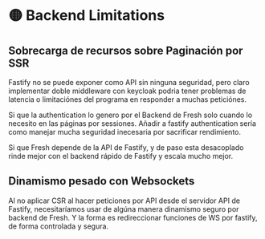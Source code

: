 # 🟡 Backend Limitations

## Sobrecarga de recursos sobre Paginación por SSR
Fastify no se puede exponer como API sin ninguna seguridad, pero claro implementar doble middleware con keycloak podria tener problemas de latencia o limitaciónes del programa en responder a muchas peticiónes.

Si que la authentication lo genero por el Backend de Fresh solo cuando lo necesito en las páginas por sessiones. Añadir a fastify authentication sería como manejar mucha seguridad inecesaria por sacrificar rendimiento.

Si que Fresh depende de la API de Fastify, y de paso esta desacoplado rinde mejor con el backend rápido de Fastify y escala mucho mejor.

## Dinamismo pesado con Websockets
Al no aplicar CSR al hacer peticiones por API desde el servidor API de Fastify, necesitaríamos usar de algúna manera dinamismo seguro por backend de Fresh. Y la forma es redireccionar funciones de WS por fastify, de forma controlada y segura.
